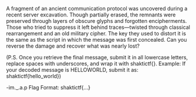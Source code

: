 A fragment of an ancient communication protocol was uncovered during a recent server excavation. Though partially erased, the remnants were preserved through layers of obscure glyphs and forgotten encipherments. Those who tried to suppress it left behind traces—twisted through classical rearrangement and an old military cipher. The key they used to distort it is the same as the script in which the message was first concealed. Can you reverse the damage and recover what was nearly lost?

(P.S. Once you retrieve the final message, submit it in all lowercase letters, replace spaces with underscores, and wrap it with shaktictf{}. Example: If your decoded message is HELLOWORLD, submit it as: shaktictf{hello_world})

-im._.a.p
Flag Format:
shaktictf{...}
